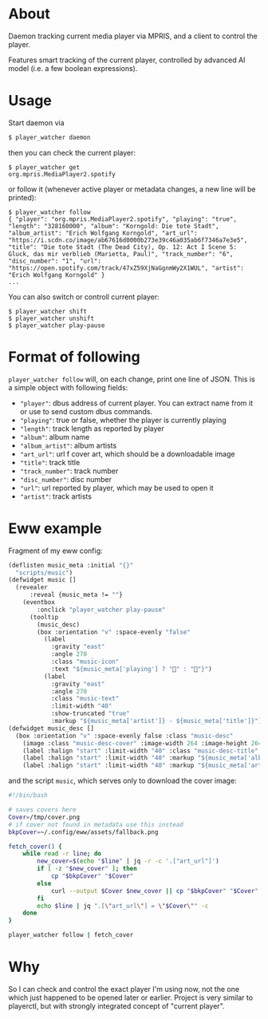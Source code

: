 # About

Daemon tracking current media player via MPRIS, and a client to control the player.

Features smart tracking of the current player, controlled by advanced AI model (i.e. a few boolean expressions).

# Usage

Start daemon via

```sh
$ player_watcher daemon
```

then you can check the current player:

```shell
$ player_watcher get
org.mpris.MediaPlayer2.spotify
```

or follow it (whenever active player or metadata changes, a new line will be printed):

```shell
$ player_watcher follow
{ "player": "org.mpris.MediaPlayer2.spotify", "playing": "true", "length": "328160000", "album": "Korngold: Die tote Stadt", "album_artist": "Erich Wolfgang Korngold", "art_url": "https://i.scdn.co/image/ab67616d0000b273e39c46a035ab6f7346a7e3e5", "title": "Die tote Stadt (The Dead City), Op. 12: Act I Scene 5: Gluck, das mir verblieb (Marietta, Paul)", "track_number": "6", "disc_number": "1", "url": "https://open.spotify.com/track/47xZ59XjNaGgnmWy2X1WUL", "artist": "Erich Wolfgang Korngold" }
...
```

You can also switch or controll current player:

```shell
$ player_watcher shift
$ player_watcher unshift
$ player_watcher play-pause
```

# Format of following

`player_watcher follow` will, on each change, print one line of JSON. This is a simple object with following fields:

* `"player"`: dbus address of current player. You can extract name from it or use to send custom dbus commands.
* `"playing"`: true or false, whether the player is currently playing
* `"length"`: track length as reported by player
* `"album"`: album name
* `"album_artist"`: album artists
* `"art_url"`: url f cover art, which should be a downloadable image
* `"title"`: track title
* `"track_number"`: track number
* `"disc_number"`: disc number
* `"url"`: url reported by player, which may be used to open it
* `"artist"`: track artists

# Eww example

Fragment of my eww config:

```lisp
(deflisten music_meta :initial "{}"
  "scripts/music")
(defwidget music []
  (revealer
      :reveal {music_meta != ""}
    (eventbox
        :onclick "player_watcher play-pause"
      (tooltip
        (music_desc)
        (box :orientation "v" :space-evenly "false"
          (label
            :gravity "east"
            :angle 270
            :class "music-icon"
            :text "${music_meta['playing'] ? "" : ""}")
          (label
            :gravity "east"
            :angle 270
            :class "music-text"
            :limit-width "40"
            :show-truncated "true"
            :markup "${music_meta['artist']} - ${music_meta['title']}"))))))
(defwidget music_desc []
  (box :orientation "v" :space-evenly false :class "music-desc"
    (image :class "music-desc-cover" :image-width 264 :image-height 264 :path "${music_meta['art_url']}")
    (label :halign "start" :limit-width "40" :class "music-desc-title" :markup "${music_meta['title']}")
    (label :halign "start" :limit-width "40" :markup "${music_meta['album']}")
    (label :halign "start" :limit-width "40" :markup "${music_meta['artist']}")))
```

and the script `music`, which serves only to download the cover image:

```bash
#!/bin/bash

# saves covers here
Cover=/tmp/cover.png
# if cover not found in metadata use this instead
bkpCover=~/.config/eww/assets/fallback.png

fetch_cover() {
    while read -r line; do
        new_cover=$(echo "$line" | jq -r -c '.["art_url"]')
        if [ -z "$new_cover" ]; then
            cp "$bkpCover" "$Cover"
        else
            curl --output $Cover $new_cover || cp "$bkpCover" "$Cover"
        fi
        echo $line | jq ".[\"art_url\"] = \"$Cover\"" -c
    done
}

player_watcher follow | fetch_cover
```

# Why

So I can check and control the exact player I'm using now,
not the one which just happened to be opened later or earlier.
Project is very similar to playerctl, but with strongly integrated concept of
"current player".